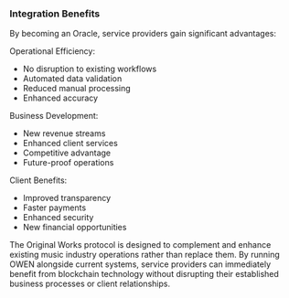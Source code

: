 ### Integration Benefits

By becoming an Oracle, service providers gain significant advantages:

Operational Efficiency:
- No disruption to existing workflows
- Automated data validation
- Reduced manual processing
- Enhanced accuracy

Business Development:
- New revenue streams
- Enhanced client services
- Competitive advantage
- Future-proof operations

Client Benefits:
- Improved transparency
- Faster payments
- Enhanced security
- New financial opportunities

The Original Works protocol is designed to complement and enhance existing music industry operations rather than replace them. By running OWEN alongside current systems, service providers can immediately benefit from blockchain technology without disrupting their established business processes or client relationships.
